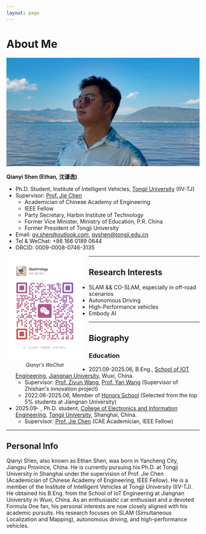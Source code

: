 ```yaml
---
layout: page
---
```


# About Me

<img src="qianyishen.jpg" class="floatpic">

**Qianyi Shen (Ethan, 沈谦逸)**.<br>

- Ph.D. Student, Institute of Intelligent Vehicles, [Tongji University](https://www.tongji.edu.cn/) (IIV-TJ)
- Supervisor: [Prof. Jie Chen](https://www.tongji.edu.cn/info/1136/21221.htm)
  - Academician of Chinese Academy of Engineering
  - IEEE Fellow
  - Party Secretary, Harbin Institute of Technology
  - Former Vice Minister, Ministry of Education, P.R. China
  - Former President of Tongji University
- Email: [qy.shen@outlook.com](mailto:qy.shen@outlook.com), [qyshen@tongji.edu.cn](mailto:qyshen@tongji.edu.cn)
- Tel & WeChat: +86 166 0189 0644
- ORCID: 0009-0008-0746-3135

<div style="float: left; width: fit-content; margin-right: 15px;">
  <img src="/images/wechat_qrcode.jpg" alt="WeChat QR Code" style="width: 200px; height: auto;">
  <figcaption style="font-style: italic; font-size: 0.9em; text-align: center; margin-top: 5px;">
    Qianyi's WeChat
  </figcaption>
</div>


---

## Research Interests

- SLAM && CO-SLAM, especially in off-road scenarios
- Autonomous Driving
- High-Performance vehicles
- Embody AI


---

## Biography
### Education
- 2021.09-2025.06, B.Eng., [School of IOT Engineering](https://iot.jiangnan.edu.cn/), [Jiangnan University](https://www.jiangnan.edu.cn/), Wuxi, China.
  - Supervisor: [Prof. Ziyun Wang](https://iot.jiangnan.edu.cn/info/1142/3583.htm), [Prof. Yan Wang](https://iot.jiangnan.edu.cn/info/1141/3534.htm) (Supervisor of Zhishan's innovation project)
  - 2022.06-2025.06, Member of [Honors School](https://honorschool.jiangnan.edu.cn/) (Selected from the top 5% students at Jiangnan University)
- 2025.09- , Ph.D. student, [College of Electronics and Information Engineering](https://see.tongji.edu.cn/), [Tongji University](https://www.tongji.edu.cn/), Shanghai, China.
  - Supervisor: [Prof. Jie Chen](https://www.tongji.edu.cn/info/1136/21221.htm) (CAE Academician, IEEE Fellow)

---

## Personal Info
Qianyi Shen, also known as Ethan Shen, was born in Yancheng City, Jiangsu Province, China. He is currently pursuing his Ph.D. at Tongji University in Shanghai under the supervision of Prof. Jie Chen (Academician of Chinese Academy of Engineering, IEEE Fellow). He is a member of the Institute of Intelligent Vehicles at Tongji University (IIV-TJ). He obtained his B.Eng. from the School of IoT Engineering at Jiangnan University in Wuxi, China. As an enthusiastic car enthusiast and a devoted Formula One fan, his personal interests are now closely aligned with his academic pursuits. His research focuses on SLAM (Simultaneous Localization and Mapping), autonomous driving, and high-performance vehicles.

<br>